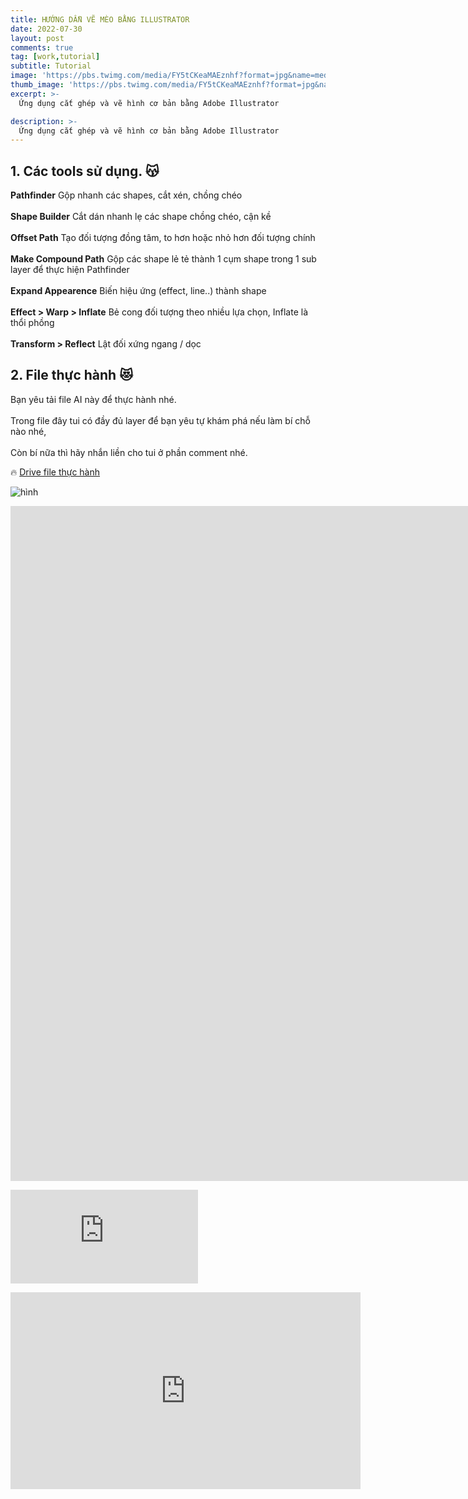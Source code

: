 ```yaml
---
title: HƯỚNG DẪN VẼ MÈO BẰNG ILLUSTRATOR 
date: 2022-07-30
layout: post
comments: true
tag: [work,tutorial]
subtitle: Tutorial
image: 'https://pbs.twimg.com/media/FY5tCKeaMAEznhf?format=jpg&name=medium'
thumb_image: 'https://pbs.twimg.com/media/FY5tCKeaMAEznhf?format=jpg&name=medium'
excerpt: >-
  Ứng dụng cắt ghép và vẽ hình cơ bản bằng Adobe Illustrator

description: >-
  Ứng dụng cắt ghép và vẽ hình cơ bản bằng Adobe Illustrator
---
```


## 1. Các tools sử dụng. 😽

**Pathfinder** Gộp nhanh các shapes, cắt xén, chồng chéo<br>   
**Shape Builder** Cắt dán nhanh lẹ các shape chồng chéo, cận kề<br>   
**Offset Path** Tạo đối tượng đồng tâm, to hơn hoặc nhỏ hơn đối tượng chính<br>   
**Make Compound Path** Gộp các shape lẻ tẻ thành 1 cụm shape trong 1 sub layer để thực hiện Pathfinder<br>   
**Expand Appearence** Biến hiệu ứng (effect, line..) thành shape<br>   
**Effect > Warp > Inflate** Bẻ cong đối tượng theo nhiều lựa chọn, Inflate là thổi phồng<br>   
**Transform > Reflect** Lật đối xứng ngang / dọc<br>   

## 2. File thực hành 😻

Bạn yêu tải file AI này để thực hành nhé.<br>   
Trong file đây tui có đầy đủ layer để bạn yêu tự khám phá nếu làm bí chỗ nào nhé,<br>   
Còn bí nữa thì hãy nhắn liền cho tui ở phần comment nhé.<br>   

🔥 [Drive file thực hành](https://drive.google.com/file/d/1Qchng1-lymUjbMpJ9sDD32PAO77D-0CJ/view?usp=sharing)

![hình](https://pbs.twimg.com/media/FY5u_HhaUAAvsDb?format=jpg&name=large)

<iframe width="1920" height="1080" src="https://www.youtube.com/embed/R1VygGXDXFA" title="YouTube video player" frameborder="0" allow="accelerometer; autoplay; clipboard-write; encrypted-media; gyroscope; picture-in-picture" allowfullscreen></iframe>

<p><iframe src="https://www.youtube.com/embed/R1VygGXDXFA" frameborder="0" allowfullscreen></iframe></p>

<iframe width="560" height="315" src="https://www.youtube.com/embed/R1VygGXDXFA" title="YouTube video player" frameborder="0" allow="accelerometer; autoplay; clipboard-write; encrypted-media; gyroscope; picture-in-picture" allowfullscreen></iframe>
